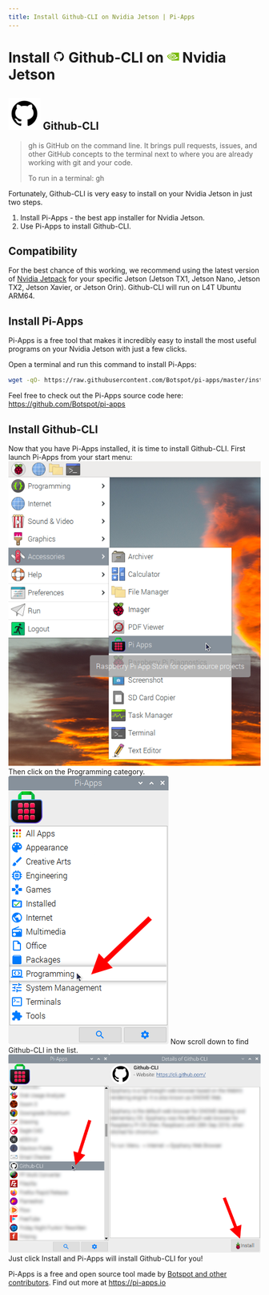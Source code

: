 ```yaml
---
title: Install Github-CLI on Nvidia Jetson | Pi-Apps
---
```

<div class="simple-install-content content">

# Install <img src="/img/app-icons/Github-CLI/icon-64.png" height=24> Github-CLI on <img src=/img/other-icons/nvidia-icon.svg height=24> Nvidia Jetson

## <img src="/img/app-icons/Github-CLI/icon-64.png"> Github-CLI
> gh is GitHub on the command line.
> It brings pull requests, issues, and other GitHub concepts to the terminal next to where you are already working with git and your code.
> 
> To run in a terminal: gh

Fortunately, Github-CLI is very easy to install on your Nvidia Jetson in just two steps.
1. Install Pi-Apps - the best app installer for Nvidia Jetson.
2. Use Pi-Apps to install Github-CLI.
</div>
<div class="simple-install-content content">

## Compatibility
For the best chance of this working, we recommend using the latest version of [Nvidia Jetpack](https://developer.nvidia.com/embedded/jetpack-archive) for your specific Jetson (Jetson TX1, Jetson Nano, Jetson TX2, Jetson Xavier, or Jetson Orin).
Github-CLI will run on L4T Ubuntu ARM64.
</div>
<div class="simple-install-content content">

## Install Pi-Apps

Pi-Apps is a free tool that makes it incredibly easy to install the most useful programs on your Nvidia Jetson with just a few clicks.

Open a terminal and run this command to install Pi-Apps:
```bash
wget -qO- https://raw.githubusercontent.com/Botspot/pi-apps/master/install | bash
```
Feel free to check out the Pi-Apps source code here: https://github.com/Botspot/pi-apps
</div>
<div class="simple-install-content content">

## Install Github-CLI

Now that you have Pi-Apps installed, it is time to install Github-CLI.
First launch Pi-Apps from your start menu:
<img src="/img/start-menu.png">
Then click on the Programming category.
<img src="/img/category-selections/Programming.png">
Now scroll down to find Github-CLI in the list.
<img src="/img/app-icons/Github-CLI/app-selection.png">
Just click Install and Pi-Apps will install Github-CLI for you!
</div>
<div class="simple-install-content content">

Pi-Apps is a free and open source tool made by [Botspot and other contributors](/about/#contributors). Find out more at https://pi-apps.io
</div>
